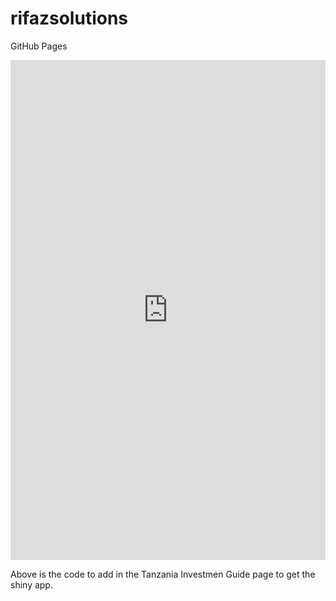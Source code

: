 # rifazsolutions
GitHub Pages

<iframe height="800" width="100%" frameborder="no" src=" https://ridhiwan.shinyapps.io/tanzania_investment_guide/"> </iframe>  

Above is the code to add in the Tanzania Investmen Guide page to get the shiny app.
